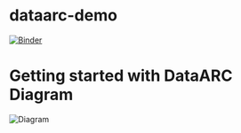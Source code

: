 # dataarc-demo

[![Binder](https://mybinder.org/badge_logo.svg)](https://mybinder.org/v2/gh/aelydens/dataarc-demo/master)


# Getting started with DataARC Diagram

![Diagram](https://app.lucidchart.com/publicSegments/view/65c34519-5f55-4e34-8cde-fc3d5ca4a2ce/image.png)

